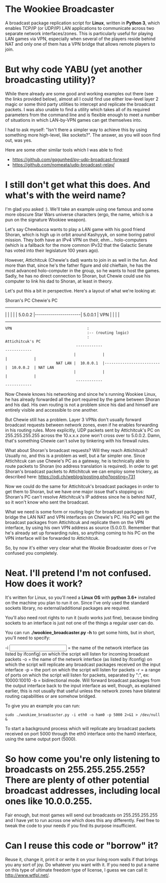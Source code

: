 # The Wookiee Broadcaster

A broadcast package replication script for **Linux**, written in **Python 3**, which enables TCP/IP (or UDP/IP) LAN applications to communicate across two separate network interfaces/zones. This is particularly useful for playing LAN games via VPN, especially when several of the players reside behind NAT and only one of them has a VPN bridge that allows remote players to join.

# But why code YABU (yet another broadcasting utility)?

While there already are some good and working examples out there (see the links provided below), almost all I could find use either low-level layer 2 magic or some third party utilities to intercept and replicate the broadcast packets. I was also unable to find a utility which takes all of its required parameters from the command line and is flexible enough to meet a number of situations in which LAN-by-VPN games can get themselves into.

I had to ask myself: "Isn't there a simpler way to achieve this by using something more high-level, like sockets?". The answer, as you will soon find out, was yes.

Here are some other similar tools which I was able to find:
* https://github.com/gqgunhed/py-udp-broadcast-forward
* https://github.com/nomeata/udp-broadcast-relay/

# I still don't get what this does. And what's with the weird name?

I'm glad you asked :). We'll take an example using one famous and some more obscure Star Wars universe characters (ergo, the name, which is a pun on the signature Wookiee weapon).

Let's say Chewbacca wants to play a LAN game with his good friend Shoran, which is high up in orbit around Kashyyyk, on some boring patrol mission. They both have an IPv4 VPN on their, ehm... holo-computers (which is a fallback for the more common IPv32 that the Galactic Senate has voted into their legislature 100 years ago).

However, Attichitcuk (Chewie's dad) wants to join in as well in the fun. And more than that, since he's the father figure and old chieftain, he has the most advanced holo-computer in the group, so he wants to host the games. Sadly, he has no direct connection to Shoran, but Chewie could use his computer to link his dad to Shoran, at least in theory.

Let's put this a bit in perspective. Here's a layout of what we're looking at:


Shoran's PC                         Chewie's PC
 ----------                         ------------
|          |                       |            |
| 5.0.0.2  |-----------------------|  5.0.0.1   | VPN
|          |                       |            |
 ----------                         ------------
    VPN                                  :
                                         :-- (routing logic)
                                         :                                Attichitcuk's PC
                                    ------------                           ------------
                                   |            |                         |            |
                           NAT LAN |  10.0.0.1  |-------------------------|  10.0.0.2  | NAT LAN 
                                   |            |                         |            |
                                    ------------                           ------------


Now Chewie knows his networking and since he's running Wookiee Linux, he has already forwarded all the port required by the game between Shoran and his dad. His own routing is not a problem since his dad and himself are entirely visible and accessible to one another.

But Chewie still has a problem. Layer 3 VPNs don't usually forward broadcast requests between network zones, even if he enables forwarding in his routing rules. More explicitly, UDP packets sent by Attichitcuk's PC on 255.255.255.255 across the 10.x.x.x zone won't cross over to 5.0.0.2. Damn, that's something Chewie can't solve by tinkering with his firewall rules.

What about Shoran's broadcast requests? Will they reach Attichitcuk? Usually no, and this is a problem as well, but a far simpler one. Since Attichitcuk can use Chewie's PC as a gateway, he is technically able to route packets to Shoran (no address translation is required). In order to get Shoran's broadcast packets to Attichitcuk we can employ some trickery, as described here: https://odi.ch/weblog/posting.php?posting=731

Now we could do the same for Attichitcuk's broadcast packages in order to get them to Shoran, but we have one major issue that's stopping us: Shoran's PC can't resolve Attichitcuk's IP address since he is behind NAT, so it won't know who sent the broadcast.

What we need is some form or routing logic for broadcast packages to bridge the LAN NAT and VPN interfaces on Chewie's PC. His PC will get the broadcast packages from Attichitcuk and replicate them on the VPN interface, by using his own VPN address as source (5.0.0.1). Remember that he's already set up forwarding rules, so anything coming to his PC on the VPN interface will be forwarded to Attichitcuk.

So, by now it's either very clear what the Wookie Broadcaster does or I've confused you completely.

# Neat. I'll pretend I'm not confused. How does it work?

It's written for Linux, so you'll need a **Linux OS** with **python 3.6+** installed on the machine you plan to run it on. Since I've only used the standard sockets library, no external/additional packages are required.

You'll also need root rights to run it (sudo works just fine), because binding sockets to an interface is just not one of the things a regular user can do.

You can run **./wookiee_broadcaster.py -h** to get some hints, but in short, you'll need to specify:

-i <input> = the name of the network interface (as listed by ifconfig) on which the script will listen for incoming broadcast packets
-o <output> = the name of the network interface (as listed by ifconfig) on which the script will replicate any broadcast packages received on the input interface
-p <port> = the port on which the script will listen for packets
-r <range> = a range of ports on which the script will listen for packets, separated by ":", ex: 10000:10010
-b = bidirectional mode. Will forward broadcast packages from the output interface back to the input interface as well, though, as explained earlier, this is not usually that useful unless the network zones have bilateral routing capabilities or are somehow bridged.

To give you an example you can run:

```
sudo ./wookiee_broadcaster.py -i eth0 -o ham0 -p 5000 2>&1 > /dev/null &
```

To start a background process which will replicate any broadcast packets received on port 5000 through the eth0 interface onto the ham0 interface, using the same output port (5000).

# So how come you're only listening to broadcasts on 255.255.255.255? There are plenty of other potential broadcast addresses, including local ones like 10.0.0.255.

Fair enough, but most games will send out broadcasts on 255.255.255.255 and I have yet to run across one which does this any differently. Feel free to tweak the code to your needs if you find its purpose insufficient. 

# Can I reuse this code or "borrow" it?

Reuse it, change it, print it or write it on your living room walls if that brings you any sort of joy. Do whatever you want with it. If you need to put a name on this type of ultimate freedom type of license, I guess we can call it: http://www.wtfpl.net/.
